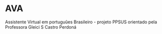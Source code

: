 # AVA
Assistente Virtual em portuguûes Brasileiro - projeto PPSUS orientado pela Professora Gleici S Castro Perdoná

